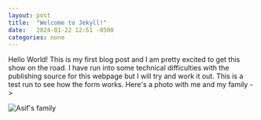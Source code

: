 ```yaml
---
layout: post
title:  "Welcome to Jekyll!"
date:   2024-01-22 12:51 -0500
categories: none
---
```


Hello World! This is my first blog post and I am pretty excited to get this show on the road. I have run into some technical difficulties with the publishing source for this webpage but I will try and work it out. This is a test run to see how the form works. Here's a photo with me and my family ->

![Asif's family](/assets/linkedin_photo.jpg "The goofballs")